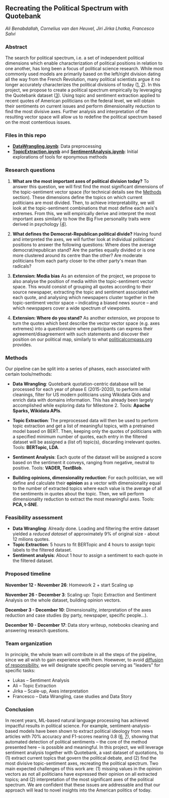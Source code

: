 ## Recreating the Political Spectrum with Quotebank
<i style="text-align: center;"> Ali Benabdallah, Cornelius van den Heuvel, Jiri Jirka Lhotka, Francesco Salvi</i>

### Abstract
The search for political spectrum, i.e. a set of independent political dimensions which enable characterization of political positions in relation to one another, has long been a focus of political science research. While most commonly used models are primarily based on the left/right division dating all the way from the French Revolution, many political scientists argue it no longer accurately characterizes the political divisions of today ([1](https://www.perlego.com/book/532600/beyond-liberal-and-conservative-reassessing-the-political-spectrum-pdf), [2](https://ideas.repec.org/p/osf/socarx/tr8g5.html)). In this project, we propose to create a political spectrum empirically by leveraging the Quotebank dataset ([3](https://dl.acm.org/doi/10.1145/3437963.3441760)). Using topic and sentiment extraction applied to recent quotes of American politicians on the federal level, we will obtain their sentiments on current issues and perform dimensionality reduction to find the most divisive axes. Further analysis and interpretation of the resulting vector space will allow us to redefine the political spectrum based on the most contentious issues.  


### Files in this repo

- **[DataWrangling.ipynb](DataWrangling.ipynb)**: Data preprocessing
- **[TopicExtraction.ipynb](TopicExtraction.ipynb)** and **[SentimentAnalysis.ipynb](SentimentAnalysis.ipynb)**: Initial explorations of tools for eponymous methods 


### Research questions

1. **What are the most important axes of political division today?**
To answer this question, we will first find the most significant dimensions of the topic-sentiment vector space (for technical details see the [Methods](#Methods) section). These dimensions define the topics on which current politicians are most divided. Then, to achieve interpretability, we will look at the topic-sentiment combinations that most define each axis's extremes. From this, we will empirically derive and interpret the most important axes similarly to how the Big Five personality traits were derived in psychology [(4)](https://dl.acm.org/doi/10.1145/3437963.3441760).

2. **What defines the Democrat-Republican political divide?**
Having found and interpreted the axes, we will further look at individual politicians' positions to answer the following questions: Where does the average democrat/republican stand? Are the parties equally divided or is one more clustered around its centre than the other? Are moderate politicians from each party closer to the other party's mean than radicals?

3. **Extension: Media bias**
As an extension of the project, we propose to also analyse the position of media within the topic-sentiment vector space. This would consist of grouping all quotes according to their source newspaper, extracting the topic and sentiment associated with each quote, and analysing which newspapers cluster together in the topic-sentiment vector space – indicating a biased news source – and which newspapers cover a wide spectrum of viewpoints. 

4. **Extension: Where do you stand?**
As another extension, we propose to turn the quotes which best describe the vector vector space (e.g. axes extremes) into a questionnaire where participants can express their agreement/disagreement with such statements and discover their position on our political map, similarly to what [politicalcompass.org](https://www.politicalcompass.org/) provides.

### Methods
Our pipeline can be split into a series of phases, each associated with certain tools/methods:

- **Data Wrangling**: Quotebank quotation-centric database will be processed for each year of phase E (2015-2020), to perform initial cleanings, filter for US modern politicians using Wikidata Qids and enrich data with domains information. This has already been largely accomplished while exploring data for Milestone 2. Tools: **Apache Sparks, Wikidata APIs**.

- **Topic Extraction**: The preprocessed data will then be used to perform topic extraction and get a list of meaningful topics, with a pretrained model based on BERT. Then, keeping only the quotes of politicians with a specified minimum number of quotes, each entry in the filtered dataset will be assigned a (list of) topic(s), discarding irrelevant quotes. Tools: **BERTopic, LDA**.

- **Sentiment Analysis**: Each quote of the dataset will be assigned a score based on the sentiment it conveys, ranging from negative, neutral to positive. Tools: **VADER, TextBlob**.

- **Building opinions, dimensionality reduction**: For each politician, we will define and calculate their **opinion** as a vector with dimensionality equal to the number of extracted topics where each value is the average of all the sentiments in quotes about the topic. Then, we will perform dimensionality reduction to extract the most meaningful axes. Tools: **PCA, t-SNE**.

### Feasibility assessment
- **Data Wrangling**: Already done. Loading and filtering the entire dataset yielded a *reduced dataset* of approximately 9% of original size - about 12 milions quotes.
- **Topic Extraction**: 5 hours to fit BERTopic and 4 hours to assign topic labels to the filtered dataset. 
- **Sentiment analysis**: About 1 hour to assign a sentiment to each quote in the filtered dataset.

### Proposed timeline
**November 12 - November 26**: Homework 2 + start Scaling up

**November 26 - December 3**: Scaling up: Topic Extraction and Sentiment Analysis on the whole dataset, building opinion vectors.

**December 3 - December 10**: Dimensionality, interpretation of the axes reduction and case studies (by party, newspaper, specific people...).

**December 10 - December 17**: Data story writeup, notebooks cleaning and answering research questions.

### Team organization
In principle, the whole team will contribute in all the steps of the pipeline, since we all wish to gain experience with them. Hoewever, to avoid [diffusion of responsibility](https://en.wikipedia.org/wiki/Diffusion_of_responsibility), we will designate specific people serving as "leaders" for specific tasks:
- Lukas – Sentiment Analysis
- Ali – Topic Extraction
- Jirka – Scale-up, Axes interpretation
- Francesco – Data Wrangling, case studies and Data Story


### Conclusion
In recent years, ML-based natural language processing has achieved impactful results in political science. For example, sentiment-analysis-based models have been shown to extract political ideology from news articles with 70% accuracy and F1-scores nearing 0.8 ([6](https://arxiv.org/abs/1809.03485), [7](https://aclanthology.org/P14-1105/)), showing that automated detection of political sentiments – the core of the method presented here – is possible and meaningful. In this project, we will leverage sentiment analysis together with Quotebank, a vast dataset of quotations, to (1) extract current topics that govern the political debate, and (2) find the most divisive topic-sentiment axes, recreating the political spectrum. Two main expected challenges of this work are: (1) missing values in the opinion vectors as not all politicians have expressed their opinion on all extracted topics; and (2) interpretation of the most significant axes of the political spectrum. We are confident that these issues are addressable and that our approach will lead to novel insights into the American politics of today.

<!---
### Markdown

Markdown is a lightweight and easy-to-use syntax for styling your writing. It includes conventions for

```markdown
Syntax highlighted code block

# Header 1
## Header 2
### Header 3

- Bulleted
- List

1. Numbered
2. List

**Bold** and _Italic_ and `Code` text

[Link](url) and ![Image](src)
```

For more details see [Basic writing and formatting syntax](https://docs.github.com/en/github/writing-on-github/getting-started-with-writing-and-formatting-on-github/basic-writing-and-formatting-syntax).

### Jekyll Themes

Your Pages site will use the layout and styles from the Jekyll theme you have selected in your [repository settings](https://github.com/lukasvandenheuvel/ADA_pages/settings/pages). The name of this theme is saved in the Jekyll `_config.yml` configuration file.

### Support or Contact

Having trouble with Pages? Check out our [documentation](https://docs.github.com/categories/github-pages-basics/) or [contact support](https://support.github.com/contact) and we’ll help you sort it out.

-->
